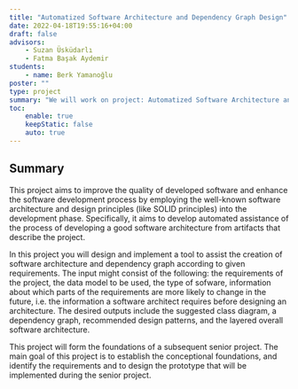 ```yaml
---
title: "Automatized Software Architecture and Dependency Graph Design"
date: 2022-04-18T19:55:16+04:00
draft: false
advisors: 
    - Suzan Üsküdarlı
    - Fatma Başak Aydemir
students: 
    - name: Berk Yamanoğlu
poster: ""
type: project
summary: "We will work on project: Automatized Software Architecture and Dependency Graph Design"
toc:
    enable: true
    keepStatic: false
    auto: true
---
```


## Summary
This project aims to improve the quality of developed software and enhance the software development process by employing the well-known software architecture and design principles (like SOLID principles) into the development phase. Specifically, it aims to develop automated assistance of the process of  developing a good software architecture from artifacts that describe the project.
 
In this project you will design and implement a tool to assist the creation of software architecture and dependency graph according to given requirements. The input might consist of the following: the requirements of the project, the data model to be used, the type of sofware, information about which parts of the requirements are more likely to change in the future, i.e. the information a software architect requires before designing an architecture. The desired outputs include the suggested class diagram, a dependency graph, recommended design patterns, and the layered overall software architecture.
 
This project will form the foundations of a subsequent senior project. The main goal of this project is to establish the conceptional foundations, and identify the requirements and to design the prototype that will be implemented during the senior project.


